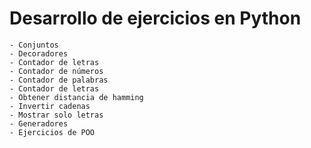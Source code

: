 # Desarrollo de ejercicios en Python

    - Conjuntos
    - Decoradores
    - Contador de letras
    - Contador de números
    - Contador de palabras
    - Contador de letras
    - Obtener distancia de hamming
    - Invertir cadenas
    - Mostrar solo letras
    - Generadores
    - Ejercicios de POO
